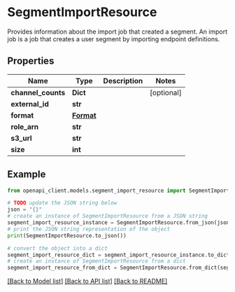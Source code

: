 # SegmentImportResource

Provides information about the import job that created a segment. An import job is a job that creates a user segment by importing endpoint definitions.

## Properties

Name | Type | Description | Notes
------------ | ------------- | ------------- | -------------
**channel_counts** | **Dict** |  | [optional] 
**external_id** | **str** |  | 
**format** | [**Format**](Format.md) |  | 
**role_arn** | **str** |  | 
**s3_url** | **str** |  | 
**size** | **int** |  | 

## Example

```python
from openapi_client.models.segment_import_resource import SegmentImportResource

# TODO update the JSON string below
json = "{}"
# create an instance of SegmentImportResource from a JSON string
segment_import_resource_instance = SegmentImportResource.from_json(json)
# print the JSON string representation of the object
print(SegmentImportResource.to_json())

# convert the object into a dict
segment_import_resource_dict = segment_import_resource_instance.to_dict()
# create an instance of SegmentImportResource from a dict
segment_import_resource_from_dict = SegmentImportResource.from_dict(segment_import_resource_dict)
```
[[Back to Model list]](../README.md#documentation-for-models) [[Back to API list]](../README.md#documentation-for-api-endpoints) [[Back to README]](../README.md)


